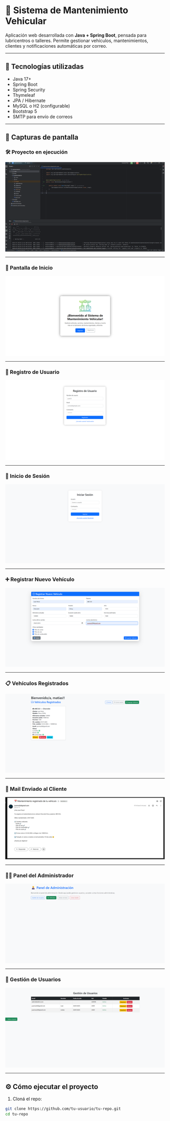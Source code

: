 # 🚗 Sistema de Mantenimiento Vehicular

Aplicación web desarrollada con **Java + Spring Boot**, pensada para lubricentros o talleres. Permite gestionar vehículos, mantenimientos, clientes y notificaciones automáticas por correo.

---

## 🧰 Tecnologías utilizadas

- Java 17+
- Spring Boot
- Spring Security
- Thymeleaf
- JPA / Hibernate
- MySQL o H2 (configurable)
- Bootstrap 5
- SMTP para envío de correos

---

## 📸 Capturas de pantalla

### 🛠️ Proyecto en ejecución

<p align="center">
  <img src="mantenimiento/docs/01_ejecucion_app.png" alt="Ejecución del proyecto" />
</p>

---

### 🏁 Pantalla de Inicio

<p align="center">
  <img src="mantenimiento/docs/02_bienvenida.png" alt="Bienvenida" />
</p>

---

### 👤 Registro de Usuario

<p align="center">
  <img src="mantenimiento/docs/03_registro.png" alt="Registro" />
</p>

---

### 🔐 Inicio de Sesión

<p align="center">
  <img src="mantenimiento/docs/04_login.png" alt="Login" />
</p>

---

### ➕ Registrar Nuevo Vehículo

<p align="center">
  <img src="mantenimiento/docs/05_alta_vehiculo.png" alt="Registrar vehículo" />
</p>

---

### 📋 Vehículos Registrados

<p align="center">
  <img src="mantenimiento/docs/06_listado_vehiculos.png" alt="Listado de vehículos" />
</p>

---

### 📧 Mail Enviado al Cliente

<p align="center">
  <img src="mantenimiento/docs/07_mail_enviado.png" alt="Mail enviado" />
</p>

---

### 🧑‍💼 Panel del Administrador

<p align="center">
  <img src="mantenimiento/docs/08_panel_admin.png" alt="Panel admin" />
</p>

---

### 🧾 Gestión de Usuarios

<p align="center">
  <img src="mantenimiento/docs/09_gestion_usuarios.png" alt="Usuarios" />
</p>

---

## ⚙️ Cómo ejecutar el proyecto

1. Cloná el repo:

```bash
git clone https://github.com/tu-usuario/tu-repo.git
cd tu-repo




